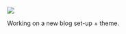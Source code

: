 ![](https://db-feed.s3.amazonaws.com/legacy/Screen_Shot_2016-12-15_at_9_08_04_PM-1481854112675.png)

Working on a new blog set-up + theme.
